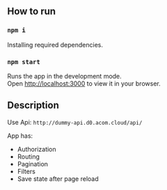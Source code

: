 ## How to run
### `npm i`
Installing required dependencies.

###  `npm start`

Runs the app in the development mode.\
Open [http://localhost:3000](http://localhost:3000) to view it in your browser.

## Description
Use Api: `http://dummy-api.d0.acom.cloud/api/`

App has: 
* Authorization
* Routing
* Pagination
* Filters
* Save state after page reload
